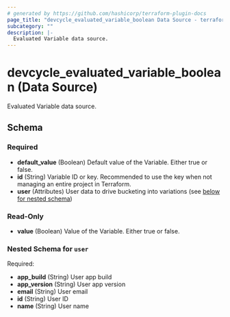 ```yaml
---
# generated by https://github.com/hashicorp/terraform-plugin-docs
page_title: "devcycle_evaluated_variable_boolean Data Source - terraform-provider-devcycle"
subcategory: ""
description: |-
  Evaluated Variable data source.
---
```


# devcycle_evaluated_variable_boolean (Data Source)

Evaluated Variable data source.



<!-- schema generated by tfplugindocs -->
## Schema

### Required

- **default_value** (Boolean) Default value of the Variable. Either true or false.
- **id** (String) Variable ID or key. Recommended to use the key when not managing an entire project in Terraform.
- **user** (Attributes) User data to drive bucketing into variations (see [below for nested schema](#nestedatt--user))

### Read-Only

- **value** (Boolean) Value of the Variable. Either true or false.

<a id="nestedatt--user"></a>
### Nested Schema for `user`

Required:

- **app_build** (String) User app build
- **app_version** (String) User app version
- **email** (String) User email
- **id** (String) User ID
- **name** (String) User name


